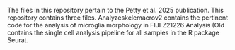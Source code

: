 The files in this repository pertain to the Petty et al. 2025 publication. This repository contains three files. 
Analyzeskelemacrov2 contains the pertinent code for the analysis of microglia morphology in FIJI
Z21226 Analysis (Old contains the single cell analysis pipeline for all samples in the R package Seurat.
